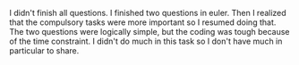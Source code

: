 I didn't finish all questions. I finished two questions in euler. Then I realized that the compulsory tasks were more important so I resumed doing that. 
The two questions were logically simple, but the coding was tough because of the time constraint. 
I didn't do much in this task so I don't have much in particular to share.

